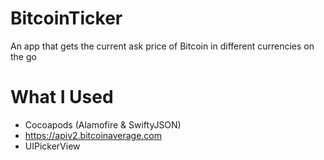 # BitcoinTicker

An app that gets the current ask price of Bitcoin in different currencies on the go

# What I Used

- Cocoapods (Alamofire & SwiftyJSON)
- https://apiv2.bitcoinaverage.com
- UIPickerView
